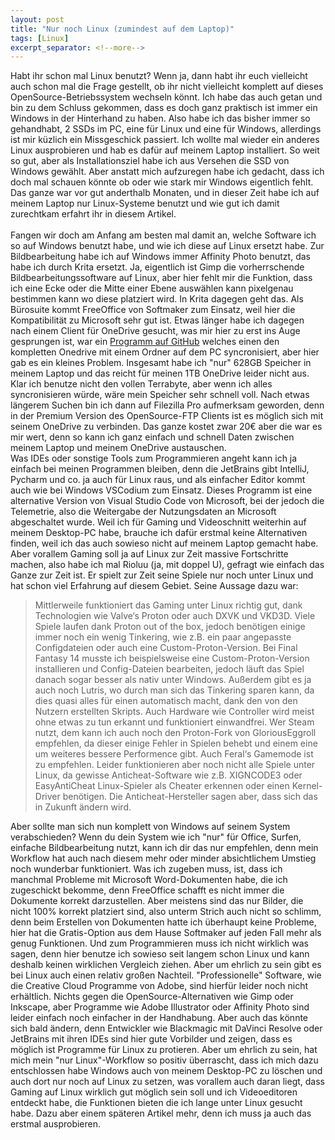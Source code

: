 ```yaml
---
layout: post
title: "Nur noch Linux (zumindest auf dem Laptop)"
tags: [Linux]
excerpt_separator: <!--more-->
---
```


Habt ihr schon mal Linux benutzt? Wenn ja, dann habt ihr euch vielleicht auch schon mal die Frage gestellt, ob ihr nicht vielleicht komplett auf dieses OpenSource-Betriebssystem wechseln k&ouml;nnt. Ich habe das auch getan und bin zu dem Schluss gekommen, dass es doch ganz praktisch ist immer ein Windows in der Hinterhand zu haben. Also habe ich das bisher immer so gehandhabt, 2 SSDs im PC, eine f&uuml;r Linux und eine f&uuml;r Windows, allerdings ist mir k&uuml;zlich ein Missgeschick passiert. Ich wollte mal wieder ein anderes Linux ausprobieren und hab es daf&uuml;r auf meinem Laptop installiert. So weit so gut, aber als Installationsziel habe ich aus Versehen die SSD von Windows gew&auml;hlt. Aber anstatt mich aufzuregen habe ich gedacht, dass ich doch mal schauen k&ouml;nnte ob oder wie stark mir Windows eigentlich fehlt. Das ganze war vor gut anderthalb Monaten, und in dieser Zeit habe ich auf meinem Laptop nur Linux-Systeme benutzt und wie gut ich damit zurechtkam erfahrt ihr in diesem Artikel.<!--more--><br><br>
Fangen wir doch am Anfang am besten mal damit an, welche Software ich so auf Windows benutzt habe, und wie ich diese auf Linux ersetzt habe. Zur Bildbearbeitung habe ich auf Windows immer Affinity Photo benutzt, das habe ich durch Krita ersetzt. Ja, eigentlich ist Gimp die vorherrschende Bildbearbeitungssoftware auf Linux, aber hier fehlt mir die Funktion, dass ich eine Ecke oder die Mitte einer Ebene ausw&auml;hlen kann pixelgenau bestimmen kann wo diese platziert wird. In Krita dagegen geht das. Als B&uuml;rosuite kommt FreeOffice von Softmaker zum Einsatz, weil hier die Kompatibilit&auml;t zu Microsoft sehr gut ist.
Etwas l&auml;nger habe ich dagegen nach einem Client f&uuml;r OneDrive gesucht, was mir hier zu erst ins Auge gesprungen ist, war ein [Programm auf GitHub](https://github.com/skilion/onedrive) welches einen den kompletten Onedrive mit einem Ordner auf dem PC syncronisiert, aber hier gab es ein kleines Problem. Insgesamt habe ich "nur" 628GB Speicher in meinem Laptop und das reicht f&uuml;r meinen 1TB OneDrive leider nicht aus. Klar ich benutze nicht den vollen Terrabyte, aber wenn ich alles syncronisieren w&uuml;rde, w&auml;re mein Speicher sehr schnell voll. Nach etwas l&auml;ngerem Suchen bin ich dann auf Filezilla Pro aufmerksam geworden, denn in der Premium Version des OpenSource-FTP Clients ist es m&ouml;glich sich mit seinem OneDrive zu verbinden. Das ganze kostet zwar 20€ aber die war es mir wert, denn so kann ich ganz einfach und schnell Daten zwischen meinem Laptop und meinem OneDrive austauschen.<br>
Was IDEs oder sonstige Tools zum Programmieren angeht kann ich ja einfach bei meinen Programmen bleiben, denn die JetBrains gibt IntelliJ, Pycharm und co. ja auch f&uuml;r Linux raus, und als einfacher Editor kommt auch wie bei Windows VSCodium zum Einsatz. Dieses Programm ist eine alternative Version von Visual Studio Code von Microsoft, bei der jedoch die Telemetrie, also die Weitergabe der Nutzungsdaten an Microsoft abgeschaltet wurde. Weil ich f&uuml;r  Gaming und Videoschnitt weiterhin auf meinem Desktop-PC habe, brauche ich daf&uuml;r erstmal keine Alternativen finden, weil ich das auch sowieso nicht auf meinem Laptop gemacht habe. Aber vorallem Gaming soll ja auf Linux zur Zeit massive Fortschritte machen, also habe ich mal Rioluu (ja, mit doppel U), gefragt wie einfach das Ganze zur Zeit ist. Er spielt zur Zeit seine Spiele nur noch unter Linux und hat schon viel Erfahrung auf diesem Gebiet. Seine Aussage dazu war:

>Mittlerweile funktioniert das Gaming unter Linux richtig gut, dank Technologien wie Valve‘s Proton oder auch DXVK und VKD3D. Viele Spiele laufen dank Proton out of the box, jedoch ben&ouml;tigen einige immer noch ein wenig Tinkering, wie z.B. ein paar angepasste Configdateien oder auch eine Custom-Proton-Version. Bei Final Fantasy 14 musste ich beispielsweise eine Custom-Proton-Version installieren und Config-Dateien bearbeiten, jedoch l&auml;uft das Spiel danach sogar besser als nativ unter Windows. Au&szlig;erdem gibt es ja auch noch Lutris, wo durch man sich das Tinkering sparen kann, da dies quasi alles f&uuml;r einen automatisch macht, dank den von den Nutzern erstellten Skripts. Auch Hardware wie Controller wird meist ohne etwas zu tun erkannt und funktioniert einwandfrei. Wer Steam nutzt, dem kann ich auch noch den Proton-Fork von GloriousEggroll empfehlen, da dieser einige Fehler in Spielen behebt und einem eine um weiteres bessere Performence gibt. Auch Feral‘s Gamemode ist zu empfehlen. Leider funktionieren aber noch nicht alle Spiele unter Linux, da gewisse Anticheat-Software wie z.B. XIGNCODE3 oder EasyAntiCheat Linux-Spieler als Cheater erkennen oder einen Kernel-Driver ben&ouml;tigen. Die Anticheat-Hersteller sagen aber, dass sich das in Zukunft &auml;ndern wird.

Aber sollte man sich nun komplett von Windows auf seinem System verabschieden? Wenn du dein System wie ich "nur" f&uuml;r Office, Surfen, einfache Bildbearbeitung nutzt, kann ich dir das nur empfehlen, denn mein Workflow hat auch nach diesem mehr oder minder absichtlichem Umstieg noch wunderbar funktioniert. Was ich zugeben muss, ist, dass ich manchmal  Probleme mit Microsoft Word-Dokumenten habe, die ich zugeschickt bekomme, denn FreeOffice schafft es nicht immer die Dokumente korrekt darzustellen. Aber meistens sind das nur Bilder, die nicht 100% korrekt platziert sind, also unterm Strich auch nicht so schlimm, denn beim Erstellen von Dokumenten hatte ich &uuml;berhaupt keine Probleme, hier hat die Gratis-Option aus dem Hause Softmaker auf jeden Fall mehr als genug Funktionen. Und zum Programmieren muss ich nicht wirklich was sagen, denn hier benutze ich sowieso seit langem schon Linux und kann deshalb keinen wirklichen Vergleich ziehen. Aber um ehrlich zu sein gibt es bei Linux auch einen relativ gro&szlig;en Nachteil. "Professionelle" Software, wie die Creative Cloud Programme von Adobe, sind hierf&uuml;r leider noch nicht erh&auml;ltlich. Nichts gegen die OpenSource-Alternativen wie Gimp oder Inkscape, aber Programme wie Adobe Illustrator oder Affinity Photo sind leider einfach noch einfacher in der Handhabung. Aber auch das k&ouml;nnte sich bald &auml;ndern, denn Entwickler wie Blackmagic mit DaVinci Resolve oder JetBrains mit ihren IDEs sind hier gute Vorbilder und zeigen, dass es m&ouml;glich ist Programme f&uuml;r Linux zu protieren.
Aber um ehrlich zu sein, hat mich mein "nur Linux"-Workflow so positiv &uuml;berrascht, dass ich mich dazu entschlossen habe Windows auch von meinem Desktop-PC zu l&ouml;schen und auch dort nur noch auf Linux zu setzen, was vorallem auch daran liegt, dass Gaming auf Linux wirklich gut m&ouml;glich sein soll und ich Videoeditoren entdeckt habe, die Funktionen bieten die ich lange unter Linux gesucht habe. Dazu aber einem sp&auml;teren Artikel mehr, denn ich muss ja auch das erstmal ausprobieren.
